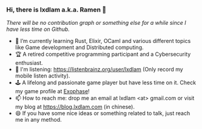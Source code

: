 ### Hi, there is lxdlam a.k.a. Ramen 👋 

_There will be no contribution graph or something else for a while since I have less time on Github._

- 🌱 I’m currently learning Rust, Elixir, OCaml and various different topics like Game development and Distributed computing.
- 🏆 A retired competitive programming participant and a Cybersecurity enthusiast.
- 🎵 I'm listening: https://listenbrainz.org/user/lxdlam (Only record my mobile listen activity).
- 🕹️ A lifelong and passionate game player but have less time on it. Check my game profile at [Exophase](https://www.exophase.com/user/lxdlam/)!
- 📫 How to reach me: drop me an email at lxdlam \<at\> gmail.com or visit my blog at <https://blog.lxdlam.com> (in chinese). 
- 😄 If you have some nice ideas or something related to talk, just reach me in any method.
